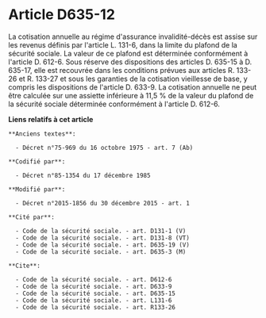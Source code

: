 # Article D635-12

La cotisation annuelle au régime d'assurance invalidité-décès est assise sur les revenus définis par l'article L. 131-6, dans
la limite du plafond de la sécurité sociale. La valeur de ce plafond est déterminée conformément à l'article D. 612-6. Sous
réserve des dispositions des articles D. 635-15 à D. 635-17, elle est recouvrée dans les conditions prévues aux articles R.
133-26 et R. 133-27 et sous les garanties de la cotisation vieillesse de base, y compris les dispositions de l'article D.
633-9. La cotisation annuelle ne peut être calculée sur une assiette inférieure à 11,5 % de la valeur du plafond de la
sécurité sociale déterminée conformément à l'article D. 612-6.

**Liens relatifs à cet article**

	**Anciens textes**:

	  - Décret n°75-969 du 16 octobre 1975 - art. 7 (Ab)

	**Codifié par**:

	  - Décret n°85-1354 du 17 décembre 1985

	**Modifié par**:

	  - Décret n°2015-1856 du 30 décembre 2015 - art. 1

	**Cité par**:

	  - Code de la sécurité sociale. - art. D131-1 (V)
	  - Code de la sécurité sociale. - art. D131-8 (VT)
	  - Code de la sécurité sociale. - art. D635-19 (V)
	  - Code de la sécurité sociale. - art. D635-3 (M)

	**Cite**:

	  - Code de la sécurité sociale. - art. D612-6
	  - Code de la sécurité sociale. - art. D633-9
	  - Code de la sécurité sociale. - art. D635-15
	  - Code de la sécurité sociale. - art. L131-6
	  - Code de la sécurité sociale. - art. R133-26
